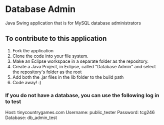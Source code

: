 # Database Admin
Java Swing application that is for MySQL database administrators 

## To contribute to this application
1. Fork the application
2. Clone the code into your file system.
3. Make an Eclipse workspace in a separate folder as the repository.
4. Create a Java Project, in Eclipse, called "Database Admin" and select the repository's folder as the root
5. Add both the .jar files in the lib folder to the build path
6. Code away! :)

### If you do not have a database, you can use the following log in to test
Host: tinycountrygames.com
Username: public_tester
Password: tcg246
Database: db_admin_test